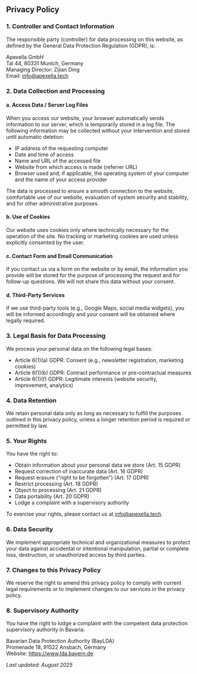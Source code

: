 ## Privacy Policy

### 1. Controller and Contact Information

The responsible party (controller) for data processing on this website, as defined by the General Data Protection Regulation (GDPR), is:

Apexella GmbH  
Tal 44, 80331 Munich, Germany  
Managing Director: Zijian Ding  
Email: info@apexella.tech

### 2. Data Collection and Processing

#### a. Access Data / Server Log Files  
When you access our website, your browser automatically sends information to our server, which is temporarily stored in a log file. The following information may be collected without your intervention and stored until automatic deletion:
- IP address of the requesting computer
- Date and time of access
- Name and URL of the accessed file
- Website from which access is made (referrer URL)
- Browser used and, if applicable, the operating system of your computer and the name of your access provider

The data is processed to ensure a smooth connection to the website, comfortable use of our website, evaluation of system security and stability, and for other administrative purposes.

#### b. Use of Cookies  
Our website uses cookies only where technically necessary for the operation of the site. No tracking or marketing cookies are used unless explicitly consented by the user.

#### c. Contact Form and Email Communication  
If you contact us via a form on the website or by email, the information you provide will be stored for the purpose of processing the request and for follow-up questions. We will not share this data without your consent.

#### d. Third-Party Services  
If we use third-party tools (e.g., Google Maps, social media widgets), you will be informed accordingly and your consent will be obtained where legally required.

### 3. Legal Basis for Data Processing

We process your personal data on the following legal bases:
- Article 6(1)(a) GDPR: Consent (e.g., newsletter registration, marketing cookies)
- Article 6(1)(b) GDPR: Contract performance or pre-contractual measures
- Article 6(1)(f) GDPR: Legitimate interests (website security, improvement, analytics)

### 4. Data Retention

We retain personal data only as long as necessary to fulfill the purposes outlined in this privacy policy, unless a longer retention period is required or permitted by law.

### 5. Your Rights

You have the right to:
- Obtain information about your personal data we store (Art. 15 GDPR)
- Request correction of inaccurate data (Art. 16 GDPR)
- Request erasure (“right to be forgotten”) (Art. 17 GDPR)
- Restrict processing (Art. 18 GDPR)
- Object to processing (Art. 21 GDPR)
- Data portability (Art. 20 GDPR)
- Lodge a complaint with a supervisory authority

To exercise your rights, please contact us at info@apexella.tech.

### 6. Data Security

We implement appropriate technical and organizational measures to protect your data against accidental or intentional manipulation, partial or complete loss, destruction, or unauthorized access by third parties.

### 7. Changes to this Privacy Policy

We reserve the right to amend this privacy policy to comply with current legal requirements or to implement changes to our services in the privacy policy.

### 8. Supervisory Authority

You have the right to lodge a complaint with the competent data protection supervisory authority in Bavaria:

Bavarian Data Protection Authority (BayLDA)  
Promenade 18, 91522 Ansbach, Germany  
Website: https://www.lda.bayern.de

_Last updated: August 2025_
